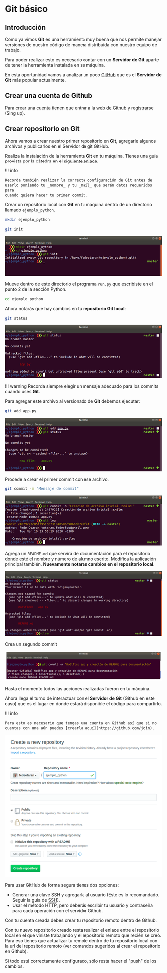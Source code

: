 # Git básico

## Introducción

Como ya vimos **Git** es una herramienta muy buena que nos permite manejar
versiones de nuestro código de manera distribuida con nuestro equipo de
trabajo.

Para poder realizar esto es necesario contar con un **Servidor de
Git** aparte de tener la herramienta instalada en su máquina.

En esta oportunidad vamos a analizar un poco [GitHub](https://github.com/) que
es el **Servidor de Git** más popular actualmente.

## Crear una cuenta de Github

Para crear una cuenta tienen que entrar a la
[web de Github](https://github.com/) y registrarse (Sing up).

## Crear repositorio en Git

Ahora vamos a crear nuestro primer repositorio en **Git**, agregarle algunos
archivos y publicarlos en el Servidor de git GitHub.

Realiza la instalación de la herramienta **Git** en tu máquina. Tienes una guía
provista por la cátedra en el [siguiente enlace](../03/git.md).

!!! info

    Recorda también realizar la correcta configuración de Git antes de
    usarlo poniendo tu _nombre_ y tu _mail_ que serán datos requeridos para
    cuando quiera hacer tu primer commit.

Crear un repositorio local con **Git** en tu máquina dentro de un directorio
llamado `ejemplo_python`.

```bash
mkdir ejemplo_python
```

```bash
git init
```

![Git Init](img/01_git_init.png)

Mueve dentro de este directorio el programa `run.py` que escribiste en el punto
2 de la sección Python.

```bash
cd ejemplo_python
```

Ahora notarás que hay cambios en tu **repositorio Git local**:

```bash
git status
```

![Create app](img/02_git_status.png)

!!! warning
Recorda siempre elegir un mensaje adecuado para los commits cuando uses **Git**.

Para agregar este archivo al versionado de **Git** debemos ejecutar:

```bash
git add app.py
```

![Git add](img/03_git_status.png)

Procede a crear el primer commit con ese archivo.

```bash
git commit -m "Mensaje de commit"
```

![Git commit](img/04_git_commit_log.png)

Agrega un `README.md` que servirá de documentación para el repositorio donde
esté el nombre y número de alumno escrito. Modifica la aplicación principal
también. **Nuevamente notarás cambios en el repositorio local**.

![Git status](img/05_status.png)

Crea un segundo commit

![Git Commit](img/06_commit.png)

Hasta el momento todos las acciones realizadas fueron en tu máquina.

Ahora llega el turno de interactuar con el **Servidor de Git** (Github en
este caso) que es el lugar en donde estará disponible el código para
compartirlo.

!!! info

    Para esto es necesario que tengas una cuenta en Github así que si no
    cuentas con una aún puedes [crearla aquí](https://github.com/join).

![Create repo](img/07_create_repo.png)

Para usar GitHub de forma segura tienes dos opciones:

- Generar una clave SSH y agregarla al usuario (Este es lo recomandado. Seguir
  la guía de [SSH](../05/ssh.md)).
- Usar el método HTTP, pero deberás escribir tu usuario y contraseña para cada
  operación con el servidor Github.

Con tu cuenta creada debes crear tu repositorio remoto dentro de Github.

Con tu nuevo repositorio creado resta realizar el enlace entre el repositorio
local en el que viniste trabajando y el repositorio remoto que recién se creó.
Para eso tienes que actualizar tu remote dentro de tu repositorio local con la
url del repositorio remoto (ver comandos sugeridos al crear el repositorio en Github).

Si todo está correctamente configurado, sólo resta hacer el "push" de los cambios.
